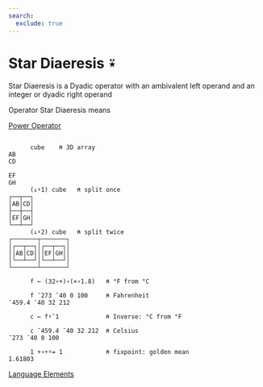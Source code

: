 ```yaml
---
search:
  exclude: true
---
```






<h1 class="heading"><span class="name">Star Diaeresis</span> <span class="command">⍣</span></h1>


Star Diaeresis is a Dyadic operator with an ambivalent left operand and an integer or dyadic right operand

Operator Star Diaeresis means


[Power Operator](../primitive-operators/power-operator.md)
```apl

      cube    ⍝ 3D array
AB
CD
  
EF
GH
      (↓⍣1) cube   ⍝ split once
┌──┬──┐
│AB│CD│
├──┼──┤
│EF│GH│
└──┴──┘
      (↓⍣2) cube   ⍝ split twice
┌───────┬───────┐
│┌──┬──┐│┌──┬──┐│
││AB│CD│││EF│GH││
│└──┴──┘│└──┴──┘│
└───────┴───────┘

      f ← (32∘+)∘(×∘1.8)   ⍝ °F from °C

      f ¯273 ¯40 0 100     ⍝ Fahrenheit
¯459.4 ¯40 32 212

      c ← f⍣¯1             ⍝ Inverse: °C from °F

      c ¯459.4 ¯40 32 212  ⍝ Celsius
¯273 ¯40 0 100

      1 +∘÷⍣= 1            ⍝ fixpoint: golden mean
1.61803
```


[Language Elements](./language-elements.md)


